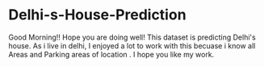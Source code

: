 # Delhi-s-House-Prediction
Good Morning!!
Hope you are doing well!
This dataset is predicting Delhi's house. As i live in delhi, I enjoyed a lot to work with this becuase i know all Areas and Parking areas of location . I hope you like my work.
